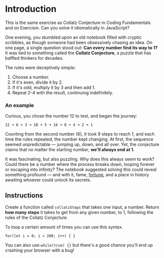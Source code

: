 # Introduction

This is the same exercise as Collatz Conjecture in Coding Fundamentals and on Exercism. Can you solve it idiomatically in JavaScript?

One evening, you stumbled upon an old notebook filled with cryptic scribbles, as though someone had been obsessively chasing an idea.
On one page, a single question stood out: **Can every number find its way to 1?**
It was tied to something called the **Collatz Conjecture**, a puzzle that has baffled thinkers for decades.

The rules were deceptively simple:

1. Choose a number.
2. If it's even, divide it by 2.
3. If it's odd, multiply it by 3 and then add 1.
4. Repeat 2-4 with the result, continuing indefinitely.

### An example

Curious, you chose the number 12 to test, and began the journey:

```
12 ➜ 6 ➜ 3 ➜ 10 ➜ 5 ➜ 16 ➜ 8 ➜ 4 ➜ 2 ➜ 1
```

Counting from the second number (6), it took 9 steps to reach 1, and each time the rules repeated, the number kept changing.
At first, the sequence seemed unpredictable — jumping up, down, and all over.
Yet, the conjecture claims that no matter the starting number, **we'll always end at 1.**

It was fascinating, but also puzzling.
Why does this always seem to work?
Could there be a number where the process breaks down, looping forever or escaping into infinity?
The notebook suggested solving this could reveal something profound — and with it, fame, [fortune][collatz-prize], and a place in history awaiting whoever could unlock its secrets.

## Instructions

Create a function called `collatzSteps` that takes one input, a number. Return **how many steps** it takes to get from any given number, to 1, following the rules of the Collatz Conjecture.

To loop a certain amount of times you can use this syntax.

```
for(let i = 0; i < 200; i++) { }
```

You can also use `while(true) {}` but there's a good chance you'll end up crashing your browser with a bug!

[collatz-prize]: https://mathprize.net/posts/collatz-conjecture/
